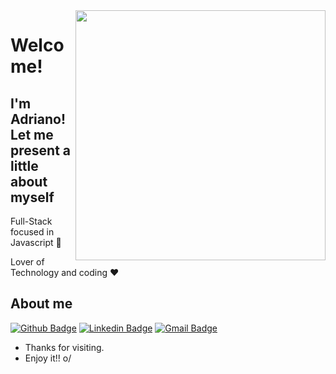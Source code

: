 <img align="right" width="400" height="400" src="https://media.giphy.com/media/IThjAlJnD9WNO/giphy.gif">


# Welcome!
## I'm Adriano! Let me present a little about myself

Full-Stack focused in Javascript :robot:

Lover of Technology and coding :heart:



## About me 

[![Github Badge](https://img.shields.io/badge/-Github-000?style=flat-square&logo=Github&logoColor=white&link=https://github.com/adriano-rodrigues99)](https://github.com/adriano-rodrigues99)
[![Linkedin Badge](https://img.shields.io/badge/-LinkedIn-blue?style=flat-square&logo=Linkedin&logoColor=white&link=https://www.linkedin.com/in/adriano-santo-rodrigues-6a7b2b141/)](https://www.linkedin.com/in/adriano-santo-rodrigues-6a7b2b141/)
[![Gmail Badge](https://img.shields.io/badge/-Gmail-c14438?style=flat-square&logo=Gmail&logoColor=white&link=mailto:adrianoftz1999@gmail.com)](mailto:adrianoftz1999@gmail.com)


- Thanks for visiting. 
- Enjoy it!! o/
